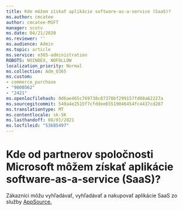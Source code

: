 ```yaml
---
title: Kde môžem získať aplikácie software-as-a-service (SaaS)?
ms.author: cmcatee
author: cmcatee-MSFT
manager: scotv
ms.date: 04/21/2020
ms.reviewer: ''
ms.audience: Admin
ms.topic: article
ms.service: o365-administration
ROBOTS: NOINDEX, NOFOLLOW
localization_priority: Normal
ms.collection: Adm_O365
ms.custom:
- commerce_purchase
- "9000562"
- "2421"
ms.openlocfilehash: 0d6ae465c769738c87370bf299157fd00a62227a
ms.sourcegitcommit: 540a4e2515f7cfddee65519046454fc4437cd287
ms.translationtype: MT
ms.contentlocale: sk-SK
ms.lasthandoff: 08/01/2021
ms.locfileid: "53685497"
---
```

# <a name="where-do-i-get-software-as-a-service-saas-apps-from-microsoft-partners"></a>Kde od partnerov spoločnosti Microsoft môžem získať aplikácie software-as-a-service (SaaS)?

Zákazníci môžu vyhľadávať, vyhľadávať a nakupovať aplikácie SaaS zo služby [AppSource.](https://appsource.microsoft.com)